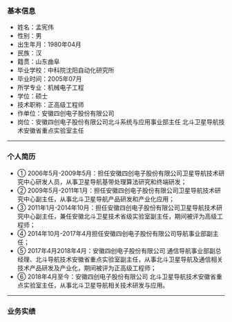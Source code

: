 ### 基本信息
- 姓名：孟宪伟
- 性别：男
- 出生年月：1980年04月
- 民族：汉
- 籍贯：山东曲阜
- 毕业学校：中科院沈阳自动化研究所
- 毕业时间：2005年07月
- 所学专业：机械电子工程
- 学位：硕士
- 技术职称：正高级工程师
- 作单位：安徽四创电子股份有限公司
- 岗位：安徽四创电子股份有限公司北斗系统与应用事业部主任 北斗卫星导航技术安徽省重点实验室主任
---
### 个人简历
- ①	2006年5月-2009年5月：担任安徽四创电子股份有限公司卫星导航技术研究中心研发人员，从事卫星导航基带处理算法研究和终端研发； 
- ②	2009年5月-2011年1月：担任安徽四创电子股份有限公司卫星导航技术研究中心副主任，从事北斗卫星导航产品研发和产业化应用；
- ③	2011年1月-2014年10月：担任安徽四创电子股份有限公司卫星导航技术研究中心副主任，兼任安徽北斗卫星技术省级实验室副主任，期间被评为高级工程师；
- ④	2014年10月-2017年4月担任安徽四创电子股份有限公司导航事业部副主任；
- ⑤	2017年4月2018年4月：安徽四创电子股份有限公司 通信导航事业部副总经理、北斗导航技术安徽省重点实验室副主任，从事北斗卫星导航及通信相关技术产品研发及产业化，期间被评为正高级工程师；
- ⑥	2018年4月至今：安徽四创电子股份有限公司 北斗卫星导航技术安徽省重点实验室主任，从事北斗卫星导航相关技术研发与应用。
---
### 业务实绩



